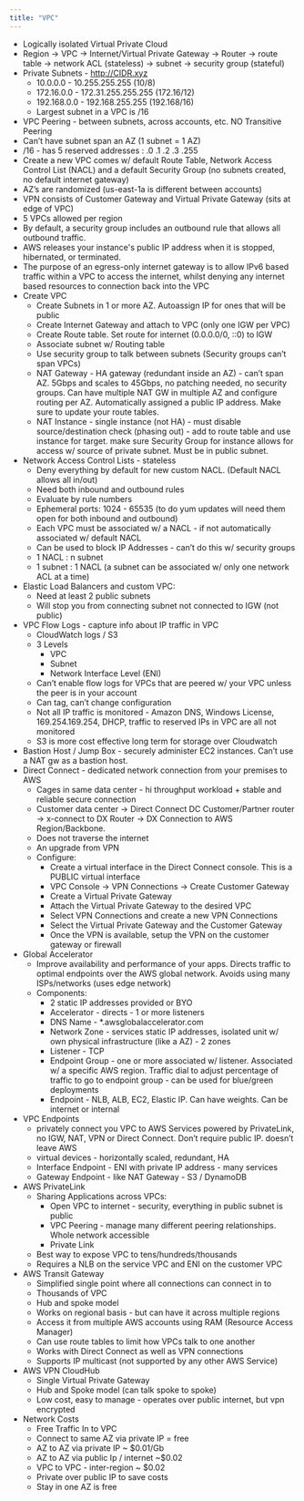```yaml
---
title: "VPC"
---
```


- Logically isolated Virtual Private Cloud
- Region -> VPC -> Internet/Virtual Private Gateway -> Router -> route table -> network ACL (stateless) -> subnet -> security group (stateful)
- Private Subnets - http://CIDR.xyz
  - 10.0.0.0 - 10.255.255.255 (10/8)
  - 172.16.0.0 - 172.31.255.255.255 (172.16/12)
  - 192.168.0.0 - 192.168.255.255 (192.168/16)
  - Largest subnet in a VPC is /16
- VPC Peering - between subnets, across accounts, etc. NO Transitive Peering
- Can’t have subnet span an AZ (1 subnet = 1 AZ)
- /16 - has 5 reserved addresses : .0 .1 .2 .3 .255
- Create a new VPC comes w/ default Route Table, Network Access Control List (NACL) and a default Security Group (no subnets created, no default internet gateway)
- AZ’s are randomized (us-east-1a is different between accounts)
- VPN consists of Customer Gateway and Virtual Private Gateway (sits at edge of VPC)
- 5 VPCs allowed per region
- By default, a security group includes an outbound rule that allows all outbound traffic.
- AWS releases your instance's public IP address when it is stopped, hibernated, or terminated.
- The purpose of an egress-only internet gateway is to allow IPv6 based traffic within a VPC to access the internet, whilst denying any internet based resources to connection back into the VPC
- Create VPC
  - Create Subnets in 1 or more AZ. Autoassign IP for ones that will be public
  - Create Internet Gateway and attach to VPC (only one IGW per VPC)
  - Create Route table. Set route for internet (0.0.0.0/0, ::0) to IGW
  - Associate subnet w/ Routing table
  - Use security group to talk between subnets (Security groups can’t span VPCs)
  - NAT Gateway - HA gateway (redundant inside an AZ) - can’t span AZ. 5Gbps and scales to 45Gbps, no patching needed, no security groups. Can have multiple NAT GW in multiple AZ and configure routing per AZ. Automatically assigned a public IP address. Make sure to update your route tables.
  - NAT Instance - single instance (not HA) - must disable source/destination check  (phasing out) - add to route table and use instance for target. make sure Security Group for instance allows for access w/ source of private subnet. Must be in public subnet. 
- Network Access Control Lists - stateless
  - Deny everything by default for new custom NACL. (Default NACL allows all in/out)
  - Need both inbound and outbound rules
  - Evaluate by rule numbers
  - Ephemeral ports: 1024 - 65535 (to do yum updates will need them open for both inbound and outbound)
  - Each VPC must be associated w/ a NACL - if not automatically associated w/ default NACL
  - Can be used to block IP Addresses - can’t do this w/ security groups
  - 1 NACL : n subnet
  - 1 subnet : 1 NACL (a subnet can be associated w/ only one network ACL at a time)
- Elastic Load Balancers and custom VPC:
  - Need at least 2 public subnets
  - Will stop you from connecting subnet not connected to IGW (not public)
- VPC Flow Logs - capture info about IP traffic in VPC
  - CloudWatch logs / S3
  - 3 Levels
    - VPC
    - Subnet
    - Network Interface Level (ENI)
  - Can’t enable flow logs for VPCs that are peered w/ your VPC unless the peer is in your account
  - Can tag, can’t change configuration
  - Not all IP traffic is monitored - Amazon DNS, Windows License, 169.254.169.254, DHCP, traffic to reserved IPs in VPC are all not monitored
  - S3 is more cost effective long term for storage over Cloudwatch
- Bastion Host / Jump Box - securely administer EC2 instances. Can’t use a NAT gw as a bastion host.
- Direct Connect - dedicated network connection from your premises to AWS
  - Cages in same data center - hi throughput workload + stable and reliable secure connection
  - Customer data center -> Direct Connect DC Customer/Partner router -> x-connect to DX Router -> DX Connection to AWS Region/Backbone. 
  - Does not traverse the internet
  - An upgrade from VPN
  - Configure:
    - Create a virtual interface in the Direct Connect console. This is a PUBLIC virtual interface
    - VPC Console -> VPN Connections -> Create Customer Gateway
    - Create a Virtual Private Gateway
    - Attach the Virtual Private Gateway to the desired VPC
    - Select VPN Connections and create a new VPN Connections
    - Select the Virtual Private Gateway and the Customer Gateway
    - Once the VPN is available, setup the VPN on the customer gateway or firewall
- Global Accelerator
  - Improve availability and performance of your apps. Directs traffic to optimal endpoints over the AWS global network.  Avoids using many ISPs/networks (uses edge network)
  - Components:
    - 2 static IP addresses provided or BYO
    - Accelerator - directs - 1 or more listeners
    - DNS Name - *.awsglobalaccelerator.com
    - Network Zone - services static IP addresses, isolated unit w/ own physical infrastructure (like a AZ) - 2 zones
    - Listener - TCP
    - Endpoint Group - one or more associated w/ listener. Associated w/ a specific AWS region. Traffic dial to adjust percentage of traffic to go to endpoint group - can be used for blue/green deployments
    - Endpoint - NLB, ALB, EC2, Elastic IP.  Can have weights. Can be internet or internal
- VPC Endpoints
  - privately connect you VPC to AWS Services powered by PrivateLink, no IGW, NAT, VPN or Direct Connect. Don’t require public IP. doesn’t leave AWS
  - virtual devices - horizontally scaled, redundant, HA
  - Interface Endpoint - ENI with private IP address - many services
  - Gateway Endpoint - like NAT Gateway - S3 / DynamoDB
- AWS PrivateLink
  - Sharing Applications across VPCs:
    - Open VPC to internet - security, everything in public subnet is public
    - VPC Peering - manage many different peering relationships. Whole network accessible
    - Private Link
  - Best way to expose VPC to tens/hundreds/thousands
  - Requires a NLB on the service VPC and ENI on the customer VPC
- AWS Transit Gateway
  - Simplified single point where all connections can connect in to 
  - Thousands of VPC
  - Hub and spoke model
  - Works on regional basis - but can have it across multiple regions
  - Access it from multiple AWS accounts using RAM (Resource Access Manager)
  - Can use route tables to limit how VPCs talk to one another
  - Works with Direct Connect as well as VPN connections
  - Supports IP multicast (not supported by any other AWS Service)
- AWS VPN CloudHub
  - Single Virtual Private Gateway
  - Hub and Spoke model (can talk spoke to spoke)
  - Low cost, easy to manage - operates over public internet, but vpn encrypted
- Network Costs
  - Free Traffic In to VPC
  - Connect to same AZ via private IP = free
  - AZ to AZ via private IP ~ $0.01/Gb
  - AZ to AZ via public Ip / internet ~$0.02
  - VPC to VPC - inter-region ~ $0.02
  - Private over public IP to save costs
  - Stay in one AZ is free
